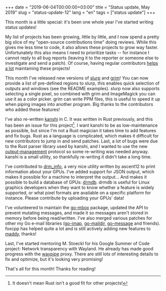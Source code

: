 +++
date = "2019-06-04T00:00:00+03:00"
title = "Status update, May 2019"
slug = "status-update-12"
lang = "en"
tags = ["status update"]
+++

This month is a little special: it's been one whole year I've started writing
status updates!

My list of projects has been growing, little by little, and I now spend a pretty
big slice of my "open-source contributions time" doing reviews. While this gives
me less time to code, it also allows these projects to grow way faster.
Unfortunately this also means I need to prioritize tasks -- for instance I
cannot reply to all bug reports (leaving it to the reporter or someone else to
investigate and send a patch). Of course, having regular contributors [helps a
lot][maintain-foss-projects] maintaining these projects!

This month I've released new versions of [slurp] and [grim]! You can now provide
a list of pre-defined regions to slurp, this enables quick selection of outputs
and windows (see the README examples). slurp now also supports selecting a
single pixel, so combined with grim and ImageMagick you can use it as a color
picker. grim can write PPM files, this is useful to speed it up when piping
images into another program. Big thanks to the contributors who added these
features!

I've also re-written [kanshi] in C. It was written in Rust previously, and this
has been an issue for this project[^1]. I want kanshi to be as low-maintenance
as possible, but since I'm not a Rust magician it takes time to add features and
fix bugs. Rust as a language is complicated, which makes it difficult for new
contributors to jump in and send patches. Last, a lot of bugs were due to the
Rust parser library used by kanshi, and I wanted to use the new
[output-management] protocol so some re-writing was needed anyway. kanshi is a
small utility, so thankfully re-writing it didn't take a long time.

I've contributed to [drm_info], a very nice utility written by ascent12 to print
information about your GPUs. I've added support for JSON output, which makes it
possible for a machine to interpret the output… And makes it possible to build a
database of GPUs: [drmdb]. drmdb is useful for Linux graphics developers when
they want to know whether a feature is widely supported, or what pixel formats
are available on a specific platform for instance. Please contribute by
uploading your GPUs' data!

I've volunteered to maintain the [go-mbox] package, updated the API to prevent
mutating messages, and made it so messages aren't stored in memory before being
read/written. I've also merged various patches for other my Go e-mail libraries
([go-imap], [go-maildir], [go-message] and friends). foxcpp has helped quite a
lot and is still actively adding new features to [maddy], thanks!

Last, I've started mentoring M. Stoeckl for his Google Summer of Code project:
Network transparency with Wayland. He already has made good progress with the
[waypipe] proxy. There are still lots of interesting details to fix and
optimize, but it's looking very promising!

That's all for this month! Thanks for reading!

[^1]: It doesn't mean Rust isn't a good fit for other projects!

[maintain-foss-projects]: https://drewdevault.com/2018/06/01/How-I-maintain-FOSS-projects.html
[slurp]: https://github.com/emersion/slurp
[grim]: https://github.com/emersion/grim
[drm_info]: https://github.com/ascent12/drm_info
[drmdb]: https://drmdb.emersion.fr
[kanshi]: https://github.com/emersion/kanshi
[go-mbox]: https://github.com/emersion/go-mbox
[go-maildir]: https://github.com/emersion/go-maildir
[go-message]: https://github.com/emersion/go-message
[go-imap]: https://github.com/emersion/go-imap
[maddy]: https://github.com/emersion/maddy
[waypipe]: https://gitlab.freedesktop.org/mstoeckl/waypipe/
[output-management]: https://github.com/swaywm/wlr-protocols/blob/master/unstable/wlr-output-management-unstable-v1.xml
